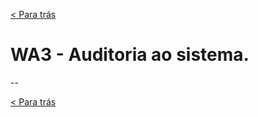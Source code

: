 [< Para trás](../../../README.md)

# WA3 - Auditoria ao sistema.

--



[< Para trás](../../../README.md)
